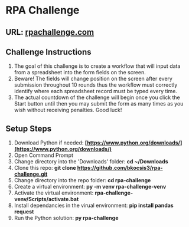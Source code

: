 # RPA Challenge

## URL: [rpachallenge.com](https://rpachallenge.com/)

## Challenge Instructions
1. The goal of this challenge is to create a workflow that will input data from a spreadsheet into the form fields on the screen.
2. Beware! The fields will change position on the screen after every submission throughout 10 rounds thus the workflow must correctly identify where each spreadsheet record must be typed every time.
3. The actual countdown of the challenge will begin once you click the Start button until then you may submit the form as many times as you wish without receiving penalties.
Good luck!

## Setup Steps
1. Download Python if needed: **[https://www.python.org/downloads/](https://www.python.org/downloads/)**
2. Open Command Prompt
3. Change directory into the 'Downloads' folder: **cd ~/Downloads**
4. Clone this repo: **git clone https://github.com/bkocsis3/rpa-challenge.git**
5. Change directory into the repo folder: **cd rpa-challenge**
6. Create a virtual environment: **py -m venv rpa-challenge-venv**
7. Activate the virtual environment: **rpa-challenge-venv/Scripts/activate.bat**
8. Install dependancies in the virual environment: **pip install pandas request**
9. Run the Python solution: **py rpa-challenge**
